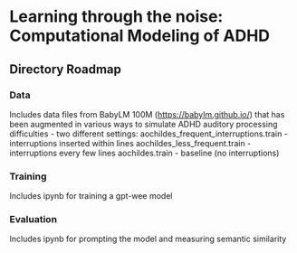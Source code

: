 # Learning through the noise: Computational Modeling of ADHD
## Directory Roadmap

### Data
Includes data files from BabyLM 100M (https://babylm.github.io/) that has been augmented in various ways to simulate ADHD auditory processing difficulties - two different settings:
  aochildes_frequent_interruptions.train - interruptions inserted within lines
  aochildes_less_frequent.train - interruptions every few lines
  aochildes.train - baseline (no interruptions)

### Training
Includes ipynb for training a gpt-wee model

### Evaluation
Includes ipynb for prompting the model and measuring semantic similarity
